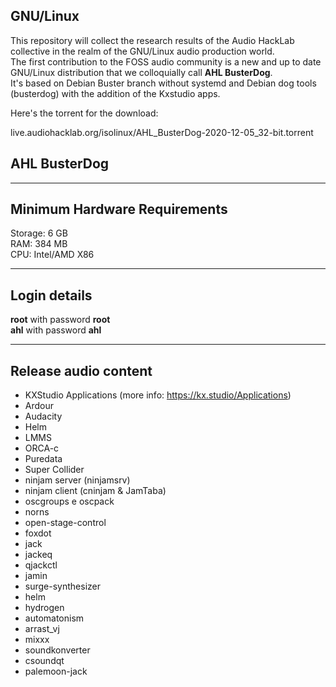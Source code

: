## GNU/Linux
This repository will collect the research results of the Audio HackLab collective in the realm of the GNU/Linux audio production world.   
The first contribution to the FOSS audio community is a new and up to date GNU/Linux distribution that we colloquially call **AHL BusterDog**.    
It's based on Debian Buster branch without systemd and Debian dog tools (busterdog) with the addition of the Kxstudio apps.

Here's the torrent for the download:  

live.audiohacklab.org/isolinux/AHL_BusterDog-2020-12-05_32-bit.torrent

## AHL BusterDog 
-----------------------------
Minimum Hardware Requirements
-----------------------------
Storage: 6 GB  
RAM: 384 MB  
CPU: Intel/AMD X86   

-------------
Login details
-------------
**root** with password **root**  
**ahl** with password **ahl**  

---------------------
Release audio content
---------------------
* KXStudio Applications (more info: https://kx.studio/Applications)  
* Ardour  
* Audacity   
* Helm   
* LMMS   
* ORCA-c   
* Puredata   
* Super Collider   
* ninjam server (ninjamsrv)   
* ninjam client (cninjam & JamTaba)   
* oscgroups e oscpack   
* norns   
* open-stage-control   
* foxdot   
* jack   
* jackeq   
* qjackctl   
* jamin   
* surge-synthesizer   
* helm   
* hydrogen   
* automatonism   
* arrast_vj   
* mixxx   
* soundkonverter   
* csoundqt   
* palemoon-jack   
